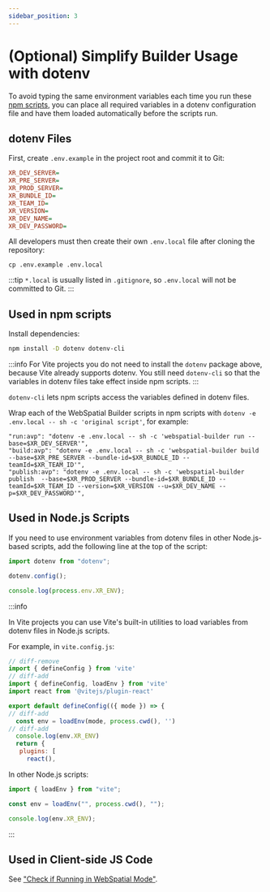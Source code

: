 ```yaml
---
sidebar_position: 3
---
```


# (Optional) Simplify Builder Usage with dotenv

To avoid typing the same environment variables each time you run these [npm scripts](/docs/development-guide/enabling-webspatial-in-web-projects/step-2-add-build-tool-for-packaged-webspatial-apps#npm-scripts), you can place all required variables in a dotenv configuration file and have them loaded automatically before the scripts run.

## dotenv Files

First, create `.env.example` in the project root and commit it to Git:

```ini
XR_DEV_SERVER=
XR_PRE_SERVER=
XR_PROD_SERVER=
XR_BUNDLE_ID=
XR_TEAM_ID=
XR_VERSION=
XR_DEV_NAME=
XR_DEV_PASSWORD=
```

All developers must then create their own `.env.local` file after cloning the repository:

```shell
cp .env.example .env.local
```

:::tip
`*.local` is usually listed in `.gitignore`, so `.env.local` will not be committed to Git.
:::

## Used in npm scripts

Install dependencies:

```bash npm2yarn
npm install -D dotenv dotenv-cli
```

:::info
For Vite projects you do not need to install the `dotenv` package above, because Vite already supports dotenv. You still need `dotenv-cli` so that the variables in dotenv files take effect inside npm scripts.
:::

`dotenv-cli` lets npm scripts access the variables defined in dotenv files.

Wrap each of the WebSpatial Builder scripts in npm scripts with `dotenv -e .env.local -- sh -c 'original script'`, for example:

```json5
"run:avp": "dotenv -e .env.local -- sh -c 'webspatial-builder run --base=$XR_DEV_SERVER'",
"build:avp": "dotenv -e .env.local -- sh -c 'webspatial-builder build --base=$XR_PRE_SERVER --bundle-id=$XR_BUNDLE_ID --teamId=$XR_TEAM_ID'",
"publish:avp": "dotenv -e .env.local -- sh -c 'webspatial-builder publish  --base=$XR_PROD_SERVER --bundle-id=$XR_BUNDLE_ID --teamId=$XR_TEAM_ID --version=$XR_VERSION --u=$XR_DEV_NAME --p=$XR_DEV_PASSWORD'",
```

## Used in Node.js Scripts

If you need to use environment variables from dotenv files in other Node.js-based scripts, add the following line at the top of the script:

```js
import dotenv from "dotenv";

dotenv.config();

console.log(process.env.XR_ENV);
```

:::info

In Vite projects you can use Vite's built-in utilities to load variables from dotenv files in Node.js scripts.

For example, in `vite.config.js`:

```jsx
// diff-remove
import { defineConfig } from 'vite'
// diff-add
import { defineConfig, loadEnv } from 'vite'
import react from '@vitejs/plugin-react'

export default defineConfig(({ mode }) => {
// diff-add
  const env = loadEnv(mode, process.cwd(), '')
// diff-add
  console.log(env.XR_ENV)
  return {
   plugins: [
     react(),
```

In other Node.js scripts:

```js
import { loadEnv } from "vite";

const env = loadEnv("", process.cwd(), "");

console.log(env.XR_ENV);
```

:::

## Used in Client-side JS Code

See ["Check if Running in WebSpatial Mode"](/docs/development-guide/enabling-webspatial-in-web-projects/step-3-integrate-webspatial-sdk-into-web-build-tools/check-if-running-in-webspatial-mode).
